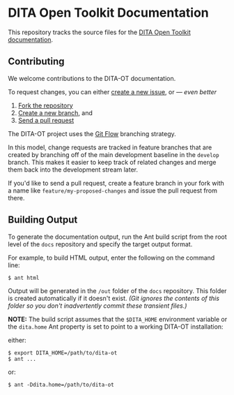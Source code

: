 # DITA Open Toolkit Documentation

This repository tracks the source files for the [DITA Open Toolkit documentation](http://dita-ot.github.io/2.0/). 


## Contributing

We welcome contributions to the DITA-OT documentation. 

To request changes, you can either [create a new issue](https://github.com/dita-ot/docs/issues/new), or — _even better_

1. [Fork the repository][1]
2. [Create a new branch][2], and 
3. [Send a pull request][3] 

The DITA-OT project uses the [Git Flow][4] branching strategy. 

In this model, change requests are tracked in feature branches that are created by branching off of the main development baseline in the `develop` branch. This makes it easier to keep track of related changes and merge them back into the development stream later.

If you'd like to send a pull request, create a feature branch in your fork with a name like `feature/my-proposed-changes` and issue the pull request from there. 

## Building Output

To generate the documentation output, run the Ant build script from the root level of the `docs` repository and specify the target output format. 

For example, to build HTML output, enter the following on the command line:

    $ ant html

Output will be generated in the `/out` folder of the `docs` repository. This folder is created automatically if it doesn't exist. _(Git ignores the contents of this folder so you don't inadvertently commit these transient files.)_

**NOTE:** The build script assumes that the `$DITA_HOME` environment variable or the `dita.home` Ant property is set to point to a working DITA-OT installation:

either:

    $ export DITA_HOME=/path/to/dita-ot
    $ ant ...

or:

    $ ant -Ddita.home=/path/to/dita-ot

[1]:    <https://help.github.com/articles/fork-a-repo/>
[2]:    <https://help.github.com/articles/using-pull-requests/>
[3]:    <https://help.github.com/articles/creating-and-deleting-branches-within-your-repository/>
[4]:   <http://nvie.com/posts/a-successful-git-branching-model/>

